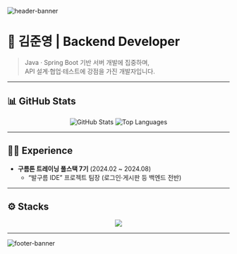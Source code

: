 <!-- ==================== -->
<!--    상단 배너 (Capsule) -->
<!-- ==================== -->
<img
  src="https://capsule-render.vercel.app/api?type=wave&color=FF6B6B,4ECDC4&height=200&section=header&text=Hello%2C%20I'm%20Junyoung&fontSize=70"
  alt="header-banner"
/>


# 👋 김준영 | Backend Developer  
> Java · Spring Boot 기반 서버 개발에 집중하며,  
> API 설계·협업·테스트에 강점을 가진 개발자입니다.

---

## 📊 GitHub Stats

<p align="center">
  <!-- 총 커밋, PR, 이슈, 스타, 컨트리뷰션 차트 -->
  <img 
    src="https://github-readme-stats.vercel.app/api?username=junyoungkim12&show_icons=true&theme=react"
    alt="GitHub Stats" 
  />
  <!-- 사용 언어 비율 -->
  <img
    src="https://github-readme-stats.vercel.app/api/top-langs/?username=junyoungkim12&layout=compact&theme=react"
    alt="Top Languages"
  />
</p>

---

## 🧑‍💼 Experience

- **구름톤 트레이닝 풀스택 7기** (2024.02 ~ 2024.08)  
  - “발구름 IDE” 프로젝트 팀장 (로그인·게시판 등 백엔드 전반)  

---

## ⚙️ Stacks

<p align="center">
  <img src="https://skillicons.dev/icons?i=java,spring,js,react,mysql,mariadb,aws,docker,git,github,jira,notion,slack" />
</p>

---

<!-- ==================== -->
<!--    하단 배너 (Capsule) -->
<!-- ==================== -->
<img
  src="https://capsule-render.vercel.app/api?type=wave&color=4ECDC4,FF6B6B&height=100&section=footer"
  alt="footer-banner"
/>
